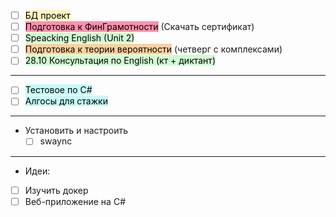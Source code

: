 - [ ] <mark style="background: #FFF3A3A6;">БД проект</mark> 
- [ ] <mark style="background: #FF5582A6;">Подготовка к ФинГрамотности</mark>
    (Скачать сертификат)
- [ ] <mark style="background: #BBFABBA6;">Speacking English (Unit 2)</mark>
- [ ] <mark style="background: #FFB86CA6;">Подготовка к теории вероятности</mark> 
    (четверг с комплексами)
- [ ] <mark style="background: #BBFABBA6;">28.10 Консультация по English (кт + диктант)</mark>
---
- [ ] <mark style="background: #ABF7F7A6;">Тестовое по C#</mark>
- [ ] <mark style="background: #ABF7F7A6;">Алгосы для стажки</mark>
---
- Установить и настроить
    - [ ] swaync
---
- Идеи:
- [ ] Изучить докер
- [ ] Веб-приложение на C#